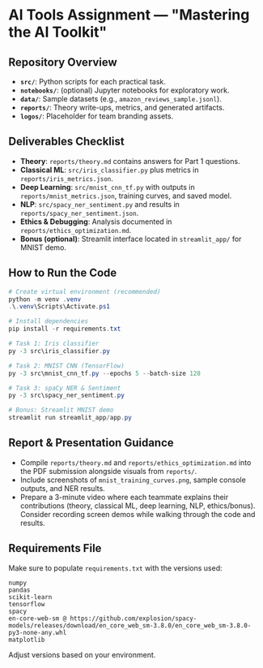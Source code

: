 # AI Tools Assignment — "Mastering the AI Toolkit"

## Repository Overview
- **`src/`**: Python scripts for each practical task.
- **`notebooks/`**: (optional) Jupyter notebooks for exploratory work.
- **`data/`**: Sample datasets (e.g., `amazon_reviews_sample.jsonl`).
- **`reports/`**: Theory write-ups, metrics, and generated artifacts.
- **`logos/`**: Placeholder for team branding assets.

## Deliverables Checklist
- **Theory**: `reports/theory.md` contains answers for Part 1 questions.
- **Classical ML**: `src/iris_classifier.py` plus metrics in `reports/iris_metrics.json`.
- **Deep Learning**: `src/mnist_cnn_tf.py` with outputs in `reports/mnist_metrics.json`, training curves, and saved model.
- **NLP**: `src/spacy_ner_sentiment.py` and results in `reports/spacy_ner_sentiment.json`.
- **Ethics & Debugging**: Analysis documented in `reports/ethics_optimization.md`.
- **Bonus (optional)**: Streamlit interface located in `streamlit_app/` for MNIST demo.

## How to Run the Code
```powershell
# Create virtual environment (recommended)
python -m venv .venv
.\.venv\Scripts\Activate.ps1

# Install dependencies
pip install -r requirements.txt

# Task 1: Iris classifier
py -3 src\iris_classifier.py

# Task 2: MNIST CNN (TensorFlow)
py -3 src\mnist_cnn_tf.py --epochs 5 --batch-size 128

# Task 3: spaCy NER & Sentiment
py -3 src\spacy_ner_sentiment.py

# Bonus: Streamlit MNIST demo
streamlit run streamlit_app/app.py
```

## Report & Presentation Guidance
- Compile `reports/theory.md` and `reports/ethics_optimization.md` into the PDF submission alongside visuals from `reports/`.
- Include screenshots of `mnist_training_curves.png`, sample console outputs, and NER results.
- Prepare a 3-minute video where each teammate explains their contributions (theory, classical ML, deep learning, NLP, ethics/bonus). Consider recording screen demos while walking through the code and results.

## Requirements File
Make sure to populate `requirements.txt` with the versions used:
```
numpy
pandas
scikit-learn
tensorflow
spacy
en-core-web-sm @ https://github.com/explosion/spacy-models/releases/download/en_core_web_sm-3.8.0/en_core_web_sm-3.8.0-py3-none-any.whl
matplotlib
```
Adjust versions based on your environment.
